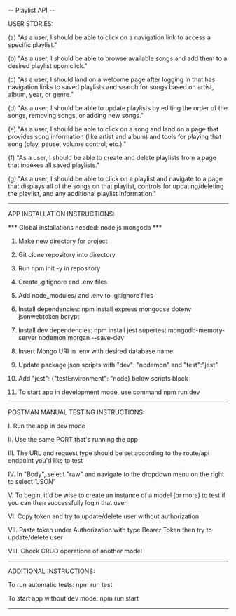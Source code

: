-- Playlist API --

USER STORIES:

(a) "As a user, I should be able to click on a navigation link to access a specific playlist."

(b) "As a user, I should be able to browse available songs and add them to a desired playlist upon click."

(c) "As a user, I should land on a welcome page after logging in that has navigation links to saved playlists and search for songs based on artist, album, year, or genre."

(d) "As a user, I should be able to update playlists by editing the order of the songs, removing songs, or adding new songs."

(e) "As a user, I should be able to click on a song and land on a page that provides song information (like artist and album) and tools for playing that song (play, pause, volume control, etc.)."

(f) "As a user, I should be able to create and delete playlists from a page that indexes all saved playlists."

(g) "As a user, I should be able to click on a playlist and navigate to a page that displays all of the songs on that playlist, controls for updating/deleting the playlist, and any additional playlist information."

----

APP INSTALLATION INSTRUCTIONS:

*** Global installations needed: node.js mongodb ***

1. Make new directory for project

2. Git clone repository into directory

3. Run npm init -y in repository

4. Create .gitignore and .env files

5. Add node_modules/ and .env to .gitignore files

6. Install dependencies: npm install express mongoose dotenv jsonwebtoken bcrypt

7. Install dev dependencies: npm install jest supertest mongodb-memory-server nodemon morgan --save-dev

8. Insert Mongo URI in .env with desired database name

9. Update package.json scripts with "dev": "nodemon" and "test":"jest"

10. Add "jest": {"testEnvironment": "node} below scripts block

11. To start app in development mode, use command npm run dev

----

POSTMAN MANUAL TESTING INSTRUCTIONS:

I. Run the app in dev mode

II. Use the same PORT that's running the app

III. The URL and request type should be set according to the route/api endpoint you'd like to test

IV. In "Body", select "raw" and navigate to the dropdown menu on the right to select "JSON"

V. To begin, it'd be wise to create an instance of a model (or more) to test if you can then successfully login that user

VI. Copy token and try to update/delete user without authorization

VII. Paste token under Authorization with type Bearer Token then try to update/delete user

VIII. Check CRUD operations of another model

----

ADDITIONAL INSTRUCTIONS:

To run automatic tests: npm run test

To start app without dev mode: npm run start

----

